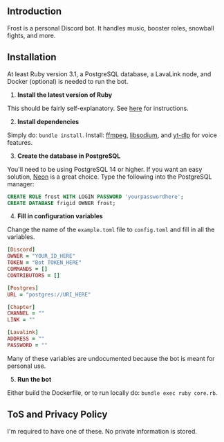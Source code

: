 ## Introduction

Frost is a personal Discord bot. It handles music, booster roles, snowball fights, and more.

## Installation

At least Ruby version 3.1, a PostgreSQL database, a LavaLink node, and Docker (optional) is needed to run the bot.

1. **Install the latest version of Ruby**

This should be fairly self-explanatory. See [here](https://www.ruby-lang.org/en/documentation/installation/) for instructions.

2. **Install dependencies**

Simply do: `bundle install`. Install: [ffmpeg](https://www.ffmpeg.org/download.html), [libsodium](https://github.com/shardlab/discordrb/wiki/Installing-libsodium), and [yt-dlp](https://github.com/yt-dlp/yt-dlp) for voice features.

3. **Create the database in PostgreSQL**

You'll need to be using PostgreSQL 14 or higher. If you want an easy solution, [Neon](https://neon.tech/home) is a great choice. Type the following
into the PostgreSQL manager:

```sql
CREATE ROLE frost WITH LOGIN PASSWORD 'yourpasswordhere';
CREATE DATABASE frigid OWNER frost;
```

4. **Fill in configuration variables**

Change the name of the `example.toml` file to `config.toml` and fill in all the variables.

```ruby
[Discord]
OWNER = "YOUR_ID_HERE"
TOKEN = "Bot TOKEN_HERE"
COMMANDS = []
CONTRIBUTORS = []

[Postgres]
URL = "postgres://URI_HERE"

[Chapter]
CHANNEL = ""
LINK = ""

[Lavalink]
ADDRESS = ""
PASSWORD = ""
```

Many of these variables are undocumented because the bot is meant for personal use.

5. **Run the bot**

Either build the Dockerfile, or to run locally do: `bundle exec ruby core.rb`.

## ToS and Privacy Policy

I'm required to have one of these. No private information is stored.
